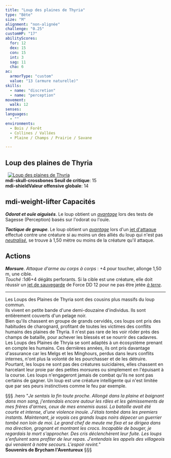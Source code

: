 ```yaml
---
title: "Loup des plaines de Thyria"
type: "Bête"
size: "M"
alignment: "non-alignée"
challenge: "0.25"
customHP: "17"
abilityScores:
  for: 12
  dex: 15
  con: 15
  int: 3
  sag: 11
  cha: 6
ac:
  armorType: "custom"
  value: "13 (armure naturelle)"
skills:
  - name: "discretion"
  - name: "perception"
movement:
  walk: 12
senses:
languages:
  - ""
environments:
  - Bois / Forêt
  - Collines / Vallées
  - Plaine / Champs / Prairie / Savane

---
```

## Loup des plaines de Thyria
&nbsp;
[![Loup des plaines de Thyria](https://www.douaratil.fr/illustrations/bete/loupdesplainesdethyria300.jpeg)](https://www.douaratil.fr/illustrations/bete/loupdesplainesdethyria.jpeg)  
**<v-icon>mdi-skull-crossbones</v-icon> Seuil de critique**: 15        
**<v-icon>mdi-shield</v-icon>Valeur offensive globale**: 14   
## <v-icon>mdi-weight-lifter</v-icon> Capacités
_**Odorat et ouïe aiguisés**_. Le loup obtient un [_avantage_](/utiliser-les-caracteristiques/#avantage-et-desavantage) lors des tests de Sagesse (Perception) basés sur l'odorat ou l'ouïe.

_**Tactique de groupe**_. Le loup obtient un [_avantage_](/utiliser-les-caracteristiques/#avantage-et-desavantage) lors d'un [jet d'attaque](/combattre/#jets-d-attaque) effectué contre une créature si au moins un des alliés du loup qui n'est pas [_neutralisé_](/gerer-la-sante-du-personnage/#neutralise), se trouve à 1,50 mètre ou moins de la créature qu'il attaque.

## Actions
_**Morsure**_. _Attaque d'arme au corps à corps_ : +4 pour toucher, allonge 1,50 m, une cible.  
_Touché_ :1d6+4 dégâts perforants. Si la cible est une créature, elle doit réussir un [jet de sauvegarde](/utiliser-les-caracteristiques/#jets-de-sauvegarde) de Force DD 12 pour ne pas être jetée [_à terre_](/gerer-la-sante-du-personnage/#a-terre).

---

Les Loups des Plaines de Thyria sont des cousins plus massifs du loup commun.  
Ils vivent en petite bande d'une demi-douzaine d'individus. Ils sont entièrement couverts d'un pelage noir.  
Bien qu'ils chassent en groupe de grands cervidés, ces loups ont pris des habitudes de charognard, profitant de toutes les victimes des conflits humains des plaines de Thyria. Il n'est pas rare de les voir rôder près des champs de bataille, pour achever les blessés et se nourrir des cadavres. Les Loups des Plaines de Thryia se sont adaptés à un écosystème prenant en compte les humains.
Ces dernières années, ils ont pris davantage d'assurance car les Melgs et les Minghours, perdus dans leurs conflits internes, n'ont plus la volonté de les pourchasser et de les détruire.  
Pourtant, les loups ne sont pas des créatures suicidaires, elles chassent en harcelant leur proie par des petites morsures ou simplement en l'épuisant à la course. Les loups n'engageront jamais de combat qu'ils ne sont pas certains de gagner. Un loup est une créature intelligente qui n'est limitée que par ses peurs instinctives comme le feu par exemple.  

§§§ .hero
"*Je sentais la fin toute proche. Allongé dans la plaine et baignant dans mon sang, j'entendais encore autour les râles et les gémissements de mes frères d'armes, ceux de mes ennemis aussi. La bataille avait été courte et intense, d'une violence inouïe. J'étais tombé dans les premiers instants.*   *Maintenant, je voyais ces grands loups noirs dépecer un guerrier tombé non loin de moi. Le grand chef de meute me fixa et se dirigea dans ma direction, grognant et montrant les crocs. Incapable de bouger, je regardais la mort s'approcher. Des cris déclenchèrent leur fuite. Les loups s'enfuirent sans profiter de leur repas. J'entendais les appels des villageois qui venaient à notre secours. L'espoir revint.*"     
**Souvenirs de Brycham l'Aventureux**
§§§
